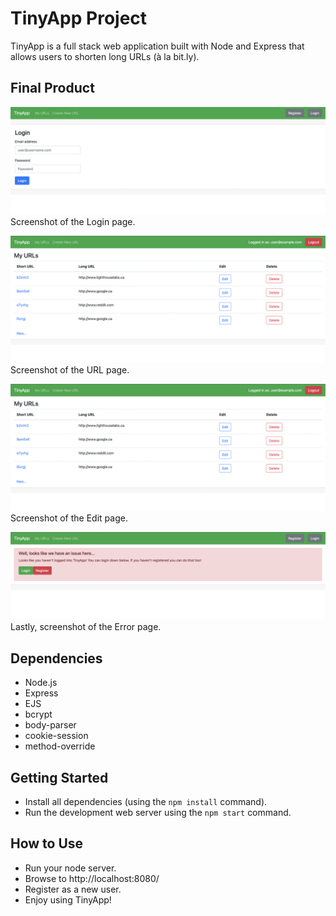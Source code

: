 # TinyApp Project

TinyApp is a full stack web application built with Node and Express that allows users to shorten long URLs (à la bit.ly).

## Final Product

!["Screenshot of the Login page"](https://github.com/dicyu/tinyapp/blob/master/docs/urls-login.png)
Screenshot of the Login page.

!["Screenshot of the URL page"](https://github.com/dicyu/tinyapp/blob/master/docs/urls-myurls.png)
Screenshot of the URL page.

!["Screenshot of the Edit page"](https://github.com/dicyu/tinyapp/blob/master/docs/urls-myurls.png)
Screenshot of the Edit page.

!["Screenshot of the Error page"](https://github.com/dicyu/tinyapp/blob/master/docs/urls-error.png)
Lastly, screenshot of the Error page.

## Dependencies

- Node.js
- Express
- EJS
- bcrypt
- body-parser
- cookie-session
- method-override

## Getting Started

- Install all dependencies (using the `npm install` command).
- Run the development web server using the `npm start` command.

## How to Use
- Run your node server.
- Browse to http://localhost:8080/
- Register as a new user.
- Enjoy using TinyApp!